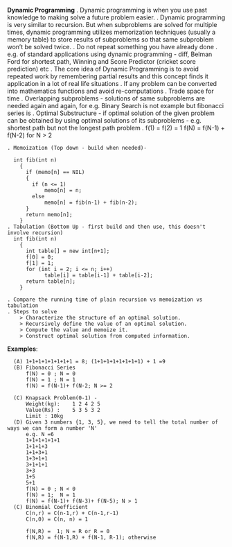 **Dynamic Programming**
    . Dynamic programming is when you use past knowledge to making solve a future problem easier.
    . Dynamic programming is very similar to recursion. But when subproblems are solved for multiple times,
      dynamic programming utilizes memorization techniques (usually a memory table) to store results of subproblems
      so that same subproblem won’t be solved twice.
    . Do not repeat something you have already done
    . e.g. of standard applications using dynamic programming - diff, Belman Ford for shortest path, Winning and Score Predictor (cricket score prediction) etc
    . The core idea of Dynamic Programming is to avoid repeated work by remembering partial results and this concept
      finds it application in a lot of real life situations
    . If any problem can be converted into mathematics functions and avoid re-computations
    . Trade space for time
    . Overlapping subproblems - solutions of same subproblems are needed again and again, for e.g. Binary Search is not example but fibonacci series is
    . Optimal Substructure - if optimal solution of the given problem can be obtained by using optimal solutions of its subproblems - e.g.
      shortest path but not the longest path problem
    .   f(1) = f(2) = 1
        f(N) = f(N-1) + f(N-2) for N > 2


    . Memoization (Top down - build when needed)-

      int fib(int n)
        {
          if (memo[n] == NIL)
          {
            if (n <= 1)
                memo[n] = n;
            else
                memo[n] = fib(n-1) + fib(n-2);
          }
          return memo[n];
        }
    . Tabulation (Bottom Up - first build and then use, this doesn't involve recursion)
      int fib(int n)
        {
          int table[] = new int[n+1];
          f[0] = 0;
          f[1] = 1;
          for (int i = 2; i <= n; i++)
                table[i] = table[i-1] + table[i-2];
          return table[n];
        }

    . Compare the running time of plain recursion vs memoization vs tabulation
    . Steps to solve
        > Characterize the structure of an optimal solution.
        > Recursively define the value of an optimal solution.
        > Compute the value and memoize it.
        > Construct optimal solution from computed information.


**Examples**:

      (A) 1+1+1+1+1+1+1+1 = 8; (1+1+1+1+1+1+1+1) + 1 =9
      (B) Fibonacci Series
          f(N) = 0 ; N = 0
          f(N) = 1 ; N = 1
          f(N) = f(N-1)+ f(N-2; N >= 2

      (C) Knapsack Problem(0-1) -
          Weight(kg):    1 2 4 2 5
          Value(Rs) :    5 3 5 3 2
          Limit : 10kg
      (D) Given 3 numbers {1, 3, 5}, we need to tell the total number of ways we can form a number 'N'
          e.g. N =6
          1+1+1+1+1+1
          1+1+1+3
          1+1+3+1
          1+3+1+1
          3+1+1+1
          3+3
          1+5
          5+1
          f(N) = 0 ; N < 0
          f(N) = 1;  N = 1
          f(N) = f(N-1)+ f(N-3)+ f(N-5); N > 1
      (C) Binomial Coefficient
          C(n,r) = C(n-1,r) + C(n-1,r-1)
          C(n,0) = C(n, n) = 1

          f(N,R) =  1; N = R or R = 0
          f(N,R) = f(N-1,R) + f(N-1, R-1); otherwise
